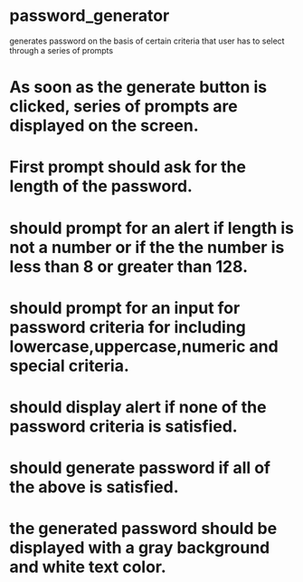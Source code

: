 # password_generator
generates password on the basis of certain criteria that user has to select through a series of prompts

# As soon as the generate button is clicked, series of prompts are displayed on the screen.
# First prompt should ask for the length of the password.
# should prompt for an alert if length is not a number or if the the number is less than 8 or greater than 128.
# should prompt for an input for password criteria for including lowercase,uppercase,numeric and special criteria.
# should display alert if none of the password criteria is satisfied.
# should generate password if all of the above is satisfied.
# the generated password should be displayed with a gray background and white text color.



